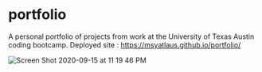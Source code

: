 # portfolio
A personal portfolio of projects from work at the University of Texas Austin coding bootcamp. 
Deployed site : https://msyatlaus.github.io/portfolio/

![Screen Shot 2020-09-15 at 11 19 46 PM](https://user-images.githubusercontent.com/67987175/93292685-b4064700-f7ab-11ea-9078-691916103486.png)
